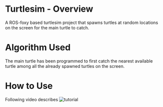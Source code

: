 # Turtlesim - Overview
A ROS-foxy based turtlesim project that spawns turtles at random locations on the screen for the main turtle to catch.

# Algorithm Used
The main turtle has been programmed to first catch the nearest available turtle among all the already spawned turtles on the screen.

# How to Use
Following video describes
![tutorial](https://user-images.githubusercontent.com/56928982/117369775-0800a000-aee3-11eb-9d2e-b8fb40d95a1a.gif)
